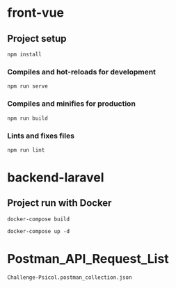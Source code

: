# front-vue

## Project setup

```
npm install
```

### Compiles and hot-reloads for development

```
npm run serve
```

### Compiles and minifies for production

```
npm run build
```

### Lints and fixes files

```
npm run lint
```

# backend-laravel

## Project run with Docker

```
docker-compose build
```

```
docker-compose up -d
```

# Postman_API_Request_List

```
Challenge-Psicol.postman_collection.json
```

